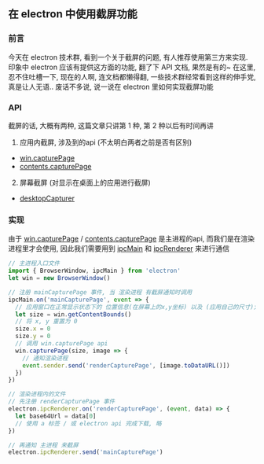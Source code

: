 ## 在 electron 中使用截屏功能

### 前言
今天在 electron 技术群, 看到一个关于截屏的问题, 有人推荐使用第三方来实现. 
印象中 electron 应该有提供这方面的功能, 翻了下 API 文档, 果然是有的~ 在这里, 忍不住吐槽一下, 现在的人啊, 连文档都懒得翻, 一些技术群经常看到这样的伸手党, 真是让人无语.. 废话不多说, 说一说在 electron 里如何实现截屏功能

### API
截屏的话, 大概有两种, 这篇文章只讲第 1 种, 第 2 种以后有时间再讲
1. 应用内截屏, 涉及到的api (不太明白两者之前是否有区别)
  - [win.capturePage](https://electronjs.org/docs/all#wincapturepagerect-callback)
  - [contents.capturePage](https://electronjs.org/docs/all#contentscapturepagerect-callback)
2. 屏幕截屏 (对显示在桌面上的应用进行截屏)
  - [desktopCapturer](https://electronjs.org/docs/api/desktop-capturer#desktopcapturer)
   
### 实现
由于 [win.capturePage](https://electronjs.org/docs/all#wincapturepagerect-callback) / [contents.capturePage](https://electronjs.org/docs/all#contentscapturepagerect-callback) 是主进程的api, 而我们是在渲染进程里才会使用, 因此我们需要用到 [ipcMain](https://electronjs.org/docs/api/ipc-main) 和 [ipcRenderer](https://electronjs.org/docs/api/ipc-renderer) 来进行通信

``` js
// 主进程入口文件
import { BrowserWindow, ipcMain } from 'electron'
let win = new BrowserWindow()

// 注册 mainCapturePage 事件, 当 渲染进程 有截屏通知时调用
ipcMain.on('mainCapturePage', event => {
  // 应用窗口在正常显示状态下的 位置信息(在屏幕上的x,y坐标) 以及 (应用自己的尺寸)大小信息
  let size = win.getContentBounds()
  // 将 x, y 重置为 0
  size.x = 0
  size.y = 0
  // 调用 win.capturePage api
  win.capturePage(size, image => {
    // 通知渲染进程
    event.sender.send('renderCapturePage', [image.toDataURL()])
  })
})

// 渲染进程内的文件
// 先注册 renderCapturePage 事件
electron.ipcRenderer.on('renderCapturePage', (event, data) => {
  let base64Url = data[0]
  // 使用 a 标签 / 或 electron api 完成下载, 略
})

// 再通知 主进程 来截屏
electron.ipcRenderer.send('mainCapturePage')
```
